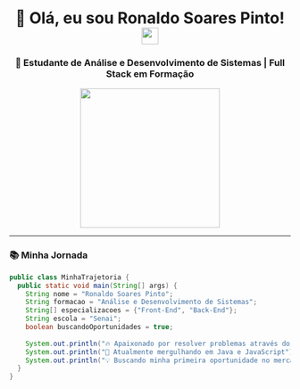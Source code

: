<h1 align="center"> 
  👋 Olá, eu sou Ronaldo Soares Pinto! 
  <img src="https://media.giphy.com/media/hvRJCLFzcasrR4ia7z/giphy.gif" width="30px">
</h1>

<h3 align="center">
  🚀 Estudante de Análise e Desenvolvimento de Sistemas | Full Stack em Formação
</h3>

<p align="center">
  <img src="https://media.giphy.com/media/L1R1tvI9svkIWwpVYr/giphy.gif" width="250">
</p>

---

### 📚 **Minha Jornada**
```java
public class MinhaTrajetoria {
  public static void main(String[] args) {
    String nome = "Ronaldo Soares Pinto";
    String formacao = "Análise e Desenvolvimento de Sistemas";
    String[] especializacoes = {"Front-End", "Back-End"};
    String escola = "Senai";
    boolean buscandoOportunidades = true;
    
    System.out.println("🔥 Apaixonado por resolver problemas através do código");
    System.out.println("🌱 Atualmente mergulhando em Java e JavaScript");
    System.out.println("💡 Buscando minha primeira oportunidade no mercado tech");
  }
}
